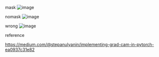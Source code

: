 
mask
![image](https://user-images.githubusercontent.com/70372577/177233756-7cb919f2-b259-4db7-9ba3-879896ba8042.png)

nomask
![image](https://user-images.githubusercontent.com/70372577/177233723-d9afe037-1339-4983-8202-f69b3439ddd8.png)

wrong
![image](https://user-images.githubusercontent.com/70372577/177233742-1d025a8f-2e31-4453-95f2-35eeb7cd94bd.png)


reference

https://medium.com/@stepanulyanin/implementing-grad-cam-in-pytorch-ea0937c31e82




